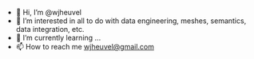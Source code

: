 - 👋 Hi, I’m @wjheuvel
- 👀 I’m interested in all to do with data engineering, meshes, semantics, data integration, etc.
- 🌱 I’m currently learning ...
- 📫 How to reach me wjheuvel@gmail.com

<!---
wjheuvel/wjheuvel is a ✨ special ✨ repository because its `README.md` (this file) appears on your GitHub profile.
You can click the Preview link to take a look at your changes.
--->
